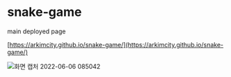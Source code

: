 # snake-game

main deployed page

[https://arkimcity.github.io/snake-game/](https://arkimcity.github.io/snake-game/)

![화면 캡처 2022-06-06 085042](https://user-images.githubusercontent.com/67034002/172075694-9394e018-9109-4c71-b6c3-3008c74bd62d.png)
